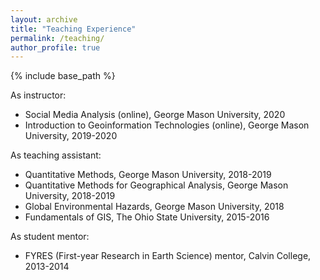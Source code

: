 ```yaml
---
layout: archive
title: "Teaching Experience"
permalink: /teaching/
author_profile: true
---
```


{% include base_path %}

As instructor:
-	Social Media Analysis (online), George Mason University, 2020
-	Introduction to Geoinformation Technologies (online), George Mason University, 2019-2020

As teaching assistant:
-	Quantitative Methods, George Mason University, 2018-2019
-	Quantitative Methods for Geographical Analysis, George Mason University, 2018-2019
-	Global Environmental Hazards, George Mason University, 2018
-	Fundamentals of GIS, The Ohio State University, 2015-2016

As student mentor:
-	FYRES (First-year Research in Earth Science) mentor, Calvin College, 2013-2014
